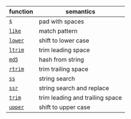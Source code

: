 
function                | semantics
------------------------|-------------------------------
[`$`](/ref/dollar/#pad) | pad with spaces
[`like`](/ref/like)     | match pattern
[`lower`](/ref/lower)   | shift to lower case
[`ltrim`](/ref/ltrim)   | trim leading space
[`md5`](/ref/md5)       | hash from string
[`rtrim`](/ref/rtrim)   | trim trailing space
[`ss`](/ref/ss)         | string search
[`ssr`](/ref/ssr)       | string search and replace
[`trim`](/ref/trim)     | trim leading and trailing space
[`upper`](/ref/upper)   | shift to upper case



